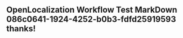 <properties
ms.topic="hero-topic"
ms.test1="hero-topic"
ms.test2="test"/>


## OpenLocalization Workflow Test MarkDown 086c0641-1924-4252-b0b3-fdfd25919593 thanks!



<!--HONumber=Aug16_HO4-->


